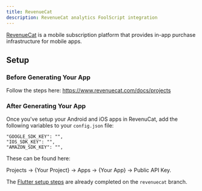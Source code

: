 ```yaml
---
title: RevenueCat
description: RevenueCat analytics FoolScript integration
---
```


[RevenueCat](https://www.revenuecat.com/) is a mobile subscription platform that provides in-app purchase infrastructure for mobile apps.

## Setup

### Before Generating Your App
Follow the steps here: https://www.revenuecat.com/docs/projects

### After Generating Your App
Once you've setup your Android and iOS apps in RevenuCat, add the following variables to your `config.json` file:
```
"GOOGLE_SDK_KEY": "",
"IOS_SDK_KEY": "",
"AMAZON_SDK_KEY": "",
```
These can be found here:

Projects -> {Your Project} -> Apps -> {Your App} -> Public API Key.

The [Flutter setup steps](https://www.revenuecat.com/docs/flutter) are already completed on the `revenuecat` branch.

